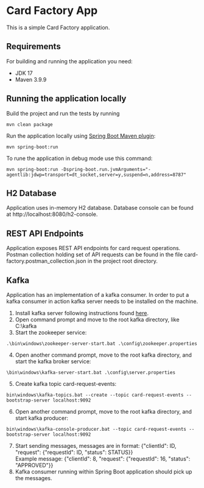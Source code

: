 
# Card Factory App

This is a simple Card Factory application.

## Requirements

For building and running the application you need:

- JDK 17
- Maven 3.9.9

## Running the application locally

Build the project and run the tests by running
```shell
mvn clean package
```

Run the application locally using [Spring Boot Maven plugin](https://docs.spring.io/spring-boot/docs/current/reference/html/build-tool-plugins-maven-plugin.html):

```shell
mvn spring-boot:run
```
To rune the application in debug mode use this command:
```shell
mvn spring-boot:run -Dspring-boot.run.jvmArguments="-agentlib:jdwp=transport=dt_socket,server=y,suspend=n,address=8787"
```

## H2 Database
Application uses in-memory H2 database. Database console can be found at http://localhost:8080/h2-console. 

## REST API Endpoints

Application exposes REST API endpoints for card request operations. Postman collection holding set of API requests can be found in the file card-factory.postman_collection.json in the project root directory.   

## Kafka

Application has an implementation of a kafka consumer. In order to put a kafka consumer in action kafka server needs to be installed on the machine.
1. Install kafka server following instructions found [here](https://www.geeksforgeeks.org/how-to-install-and-run-apache-kafka-on-windows/).
2. Open command prompt and move to the root kafka directory, like C:\kafka
3. Start the zookeeper service:
```shell
.\bin\windows\zookeeper-server-start.bat .\config\zookeeper.properties
```
4. Open another command prompt, move to the root kafka directory, and start the kafka broker service:
```shell
\bin\windows\kafka-server-start.bat .\config\server.properties
```
5. Create kafka topic card-request-events:
```shell
bin\windows\kafka-topics.bat --create --topic card-request-events --bootstrap-server localhost:9092
```
6. Open another command prompt, move to the root kafka directory, and start kafka producer:
```shell
bin\windows\kafka-console-producer.bat --topic card-request-events --bootstrap-server localhost:9092
```
7. Start sending messages, messages are in format: {"clientId": ID, "request": {"requestId": ID, "status": STATUS}}\
Example message: {"clientId": 8, "request": {"requestId": 16, "status": "APPROVED"}}
8. Kafka consumer running within Spring Boot application should pick up the messages.